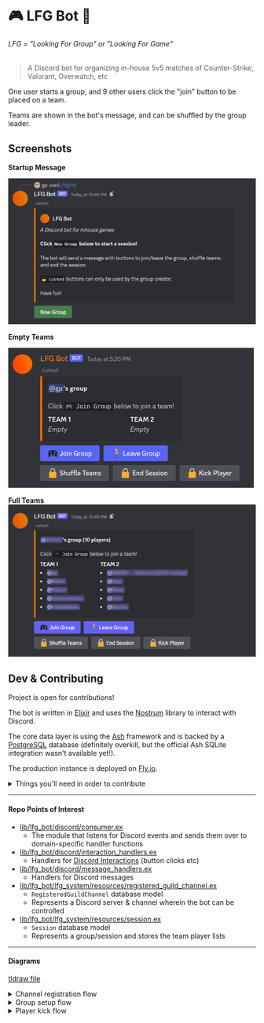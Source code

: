# 🎮 LFG Bot 🤖

###### LFG = "Looking For Group" or "Looking For Game"

> A Discord bot for organizing in-house 5v5 matches of Counter-Strike, Valorant, Overwatch, etc

One user starts a group, and 9 other users click the "join" button to be placed on a team.

Teams are shown in the bot's message, and can be shuffled by the group leader.

## Screenshots

**Startup Message**

![the discord bot's startup message, with a button underneath labelled 'new group'](assets/init_msg.png)

**Empty Teams**

![a discord message showing a group with two empty teams, and buttons to leave/join or control the session underneath](assets/group_msg_empty.png)

**Full Teams**
![a discord message showing a group with 10 players split between two teams, and buttons to leave/join or control the session underneath](assets/group_msg_full.png)

## Dev & Contributing

Project is open for contributions!

The bot is written in [Elixir](https://elixir-lang.org) and uses the [Nostrum](https://github.com/Kraigie/nostrum) library to interact with Discord.

The core data layer is using the [Ash](https://github.com/ash-project/ash) framework and is backed by a [PostgreSQL](https://www.postgresql.org) database (definitely overkill, but the official Ash SQLite integration wasn't available yet!).

The production instance is deployed on [Fly.io](https://fly.io).

<details>
  <summary>
    Things you'll need in order to contribute
  </summary>

- Elixir
  - [https://elixir-lang.org](https://elixir-lang.org)
  - I'm using version 1.15 with Erlang/OTP 26
- A PostgreSQL database
  - [https://www.postgresql.org](https://www.postgresql.org)
  - If you have docker, there's a `docker-compose` file in this repository which will run a dev database for you. Find it at [lfg_bot_pgsql/docker-compose.yml](lfg_bot_pgsql/docker-compose.yml)
- A Discord developer app for testing your changes locally
  - Learn about app development [here](https://discord.com/developers/docs/getting-started)
  - Create an app [here](https://discord.com/developers/applications?new_application=true)
- An environment variable on your system called `LFG_NOSTRUM_TOKEN`
  - Once you've made an app in the Discord developer portal (see section above), you can get your token from the settings page in the "Bot" section, under the "Build-A-Bot" header.
  - Copy the token and set yourself an environment variable named `LFG_NOSTRUM_TOKEN`
  - Keep your token secret!
- A Discord server for testing your changes
  - It's recommended to use a personal server for this, just in case
  - Once you've made an app in the Discord developer portal (see section above), you can add that bot to your server by:
    - Getting your client ID from the `OAuth2` section
    - Substituting your client ID in this URL: `https://discord.com/api/oauth2/authorize?client_id=<YOUR_CLIENT_ID_HERE>&permissions=53687158848&scope=bot`
      - (Permissions code last updated Oct 26 2023 // [permissions calculator](https://discordapi.com/permissions.html#53687158848))
    - Opening that URL in your browser

Unless I've missed something, after all this, you should be able to run the elixir application and interact with the bot in your testing server.

</details>

---

#### Repo Points of Interest

- [lib/lfg_bot/discord/consumer.ex](lfg_bot/lib/lfg_bot/discord/consumer.ex)
  - The module that listens for Discord events and sends them over to domain-specific handler functions
- [lib/lfg_bot/discord/interaction_handlers.ex](lfg_bot/lib/lfg_bot/discord/interaction_handlers.ex)
  - Handlers for [Discord Interactions](https://discord.com/developers/docs/interactions/receiving-and-responding#interactions) (button clicks etc)
- [lib/lfg_bot/discord/message_handlers.ex](lfg_bot/lib/lfg_bot/discord/message_handlers.ex)
  - Handlers for Discord messages
  <!-- TODO: write a section on the weird channel registration flow driven by a message handler -->
- [lib/lfg_bot/lfg_system/resources/registered_guild_channel.ex](lfg_bot/lib/lfg_bot/lfg_system/resources/registered_guild_channel.ex)
  - `RegisteredGuildChannel` database model
  - Represents a Discord server & channel wherein the bot can be controlled
- [lib/lfg_bot/lfg_system/resources/session.ex](lfg_bot/lib/lfg_bot/lfg_system/resources/session.ex)
  - `Session` database model
  - Represents a group/session and stores the team player lists

---

#### Diagrams

[tldraw file](assets/tldraw_pages.tldr)

<details>
  <summary>
    Channel registration flow
  </summary>

![Channel registration flow](assets/channel_registration_flow.svg)
[Channel registration flow](assets/channel_registration_flow.svg)

</details>

<details>
  <summary>
    Group setup flow
  </summary>

![Group setup flow](assets/group_setup_flow.svg)
[Group setup flow](assets/group_setup_flow.svg)

</details>

<details>
  <summary>
    Player kick flow
  </summary>

![Player kick flow](assets/player_kick_flow.svg)
[Player kick flow](assets/player_kick_flow.svg)

</details>
